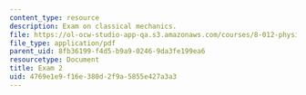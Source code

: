 ```yaml
---
content_type: resource
description: Exam on classical mechanics.
file: https://ol-ocw-studio-app-qa.s3.amazonaws.com/courses/8-012-physics-i-classical-mechanics-fall-2008/4769e1e9f16e380d2f9a5855e427a3a3_exam2.pdf
file_type: application/pdf
parent_uid: 8fb36199-f4d5-b9a9-0246-9da3fe199ea6
resourcetype: Document
title: Exam 2
uid: 4769e1e9-f16e-380d-2f9a-5855e427a3a3
---
```

